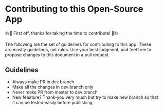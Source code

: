 # Contributing to this Open-Source App

:+1::tada: First off, thanks for taking the time to contribute! :tada::+1:

The following are the set of guidelines for contributing to this app. These are mostly guidelines, not rules. Use your best judgment, and feel free to propose changes to this document in a pull request.

## Guidelines

* Always make PR in dev branch
* Make all the changes in dev branch only
* Never make PR from master to dev branch 
* New feaature? Thank-you very much but try to make new branch so that it can be tested easily before publishing
